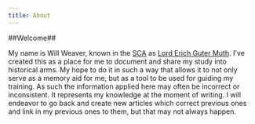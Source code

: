 ```yaml
---
title: About
---
```


##Welcome##

My name is Will Weaver, known in the [SCA](https://www.sca.org) as [Lord Erich Guter Muth](https://wiki.eastkingdom.org/index.php?title=Erich_Guter_Muth). I've created this as a place for me to document and share my study into historical arms. My hope to do it in such a way that allows it to not only serve as a memory aid for me, but as a tool to be used for guiding my training. As such the information applied here may often be incorrect or inconsistent. It represents my knowledge at the moment of writing. I will endeavor to go back and create new articles which correct previous ones and link in my previous ones to them, but that may not always happen.
